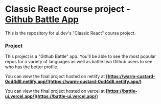 # Classic React course project - <a href="https://battle-ui.vercel.app/">Github Battle App</a></h3>

This is the repository for ui.dev's "Classic React" course project.

### Project

This project is a "Github Battle" app. You'll be able to see the most popular repos for a variety of languages as well as battle two Github users to see who has the better profile.

You can view the final project hosted on netlify at **[https://warm-custard-0cd4d8.netlify.app/](https://warm-custard-0cd4d8.netlify.app/)**

You can view the final project hosted on vercel at **[https://battle-ui.vercel.app/](https://battle-ui.vercel.app/)**
